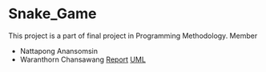 # Snake_Game
This project is a part of final project in Programming Methodology.
Member
- Nattapong Anansomsin
- Waranthorn Chansawang
[Report](Report.pdf)
[UML](UML.png)
